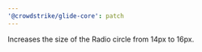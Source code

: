 ```yaml
---
'@crowdstrike/glide-core': patch
---
```


Increases the size of the Radio circle from 14px to 16px.
